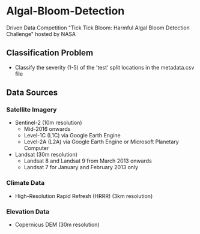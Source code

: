 # Algal-Bloom-Detection
 Driven Data Competition "Tick Tick Bloom: Harmful Algal Bloom Detection Challenge" hosted by NASA

## Classification Problem
- Classify the severity (1-5) of the 'test' split locations in the metadata.csv file

## Data Sources

### Satellite Imagery
- Sentinel-2 (10m resolution)
    - Mid-2016 onwards
    - Level-1C (L1C) via Google Earth Engine
    - Level-2A (L2A) via Google Earth Engine or Microsoft Planetary Computer
- Landsat (30m resolution)
    - Landsat 8 and Landsat 9 from March 2013 onwards
    - Landsat 7 for January and February 2013 only

### Climate Data 
- High-Resolution Rapid Refresh (HRRR) (3km resolution)

### Elevation Data
- Copernicus DEM (30m resolution)